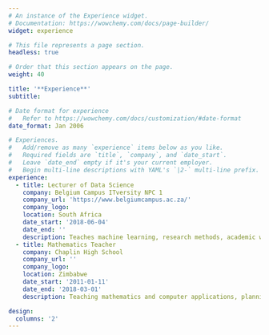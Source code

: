 ```yaml
---
# An instance of the Experience widget.
# Documentation: https://wowchemy.com/docs/page-builder/
widget: experience

# This file represents a page section.
headless: true

# Order that this section appears on the page.
weight: 40

title: '**Experience**'
subtitle:

# Date format for experience
#   Refer to https://wowchemy.com/docs/customization/#date-format
date_format: Jan 2006

# Experiences.
#   Add/remove as many `experience` items below as you like.
#   Required fields are `title`, `company`, and `date_start`.
#   Leave `date_end` empty if it's your current employer.
#   Begin multi-line descriptions with YAML's `|2-` multi-line prefix.
experience:
  - title: Lecturer of Data Science
    company: Belgium Campus ITversity NPC 1
    company_url: 'https://www.belgiumcampus.ac.za/'
    company_logo: 
    location: South Africa
    date_start: '2018-06-04'
    date_end: ''
    description: Teaches machine learning, research methods, academic writing, business management, linear programming, calculus and applied statistics.
  - title: Mathematics Teacher
    company: Chaplin High School
    company_url: ''
    company_logo: 
    location: Zimbabwe
    date_start: '2011-01-11'
    date_end: '2018-03-01'
    description: Teaching mathematics and computer applications, planning and participation in curriculum development.

design:
  columns: '2'
---
```

